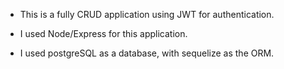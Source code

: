 
- This is a fully CRUD application using JWT for authentication.
  
- I used Node/Express for this application.

- I used postgreSQL as a database, with sequelize as the ORM.
